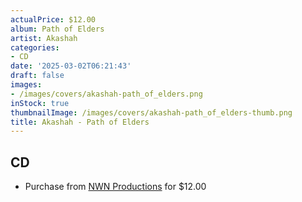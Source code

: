 ```yaml
---
actualPrice: $12.00
album: Path of Elders
artist: Akashah
categories:
- CD
date: '2025-03-02T06:21:43'
draft: false
images:
- /images/covers/akashah-path_of_elders.png
inStock: true
thumbnailImage: /images/covers/akashah-path_of_elders-thumb.png
title: Akashah - Path of Elders
---
```


## CD
* Purchase from [NWN Productions](http://shop.nwnprod.com/index.php?route=product/product&path=93&product_id=49112&sort=pd.name&order=ASC) for $12.00
